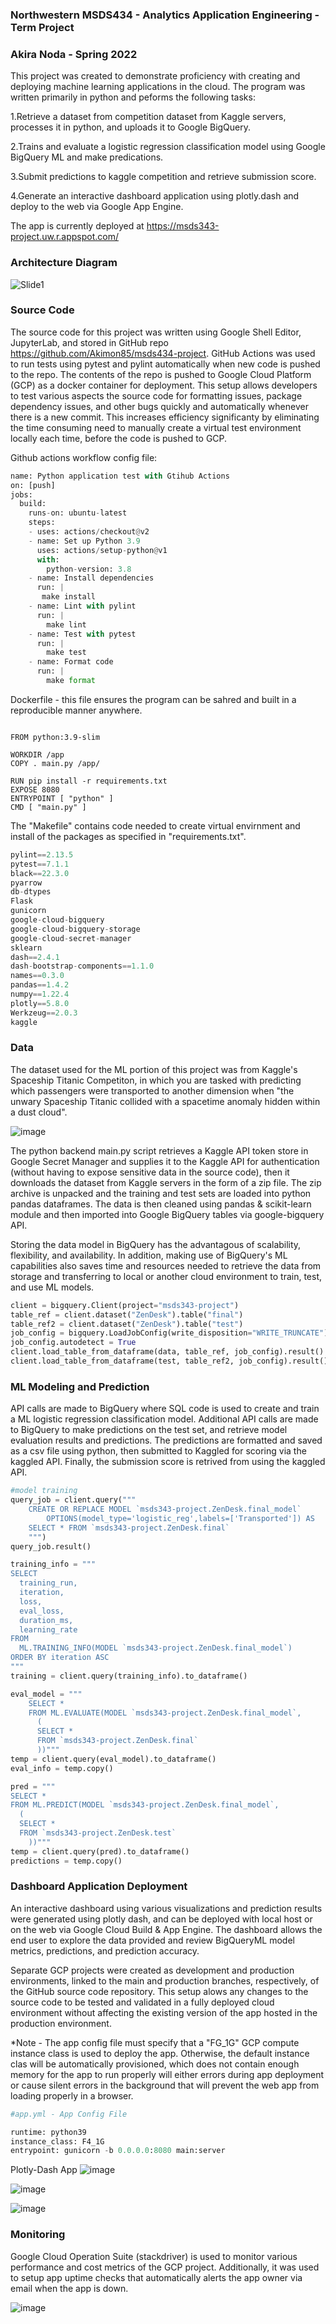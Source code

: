 ### Northwestern MSDS434 - Analytics Application Engineering - Term Project
### Akira Noda - Spring 2022

This project was created to demonstrate proficiency with creating and deploying machine learning applications in the cloud. The program was written primarily in python and peforms the following tasks:

1.Retrieve a dataset from competition dataset from Kaggle servers, processes it in python, and uploads it to Google BigQuery.

2.Trains and evaluate a logistic regression classification model using Google BigQuery ML and make predications.

3.Submit predictions to kaggle competition and retrieve submission score.

4.Generate an interactive dashboard application using plotly.dash and deploy to the web via Google App Engine.

The app is currently deployed at https://msds343-project.uw.r.appspot.com/

### **Architecture Diagram**

![Slide1](https://user-images.githubusercontent.com/103208143/172032753-2421dbfd-ecac-4a04-aba4-522c55bd4ce6.JPG)

### **Source Code**
The source code for this project was written using Google Shell Editor, JupyterLab, and stored in GitHub repo https://github.com/Akimon85/msds434-project. GitHub Actions was used to run tests using pytest and pylint automatically when new code is pushed to the repo. The contents of the repo is pushed to Google Cloud Platform (GCP) as a docker container for deployment. This setup allows developers to test various aspects the source code for formatting issues, package dependency issues, and other bugs quickly and automatically whenever there is a new commit. This increases efficiency significanty by eliminating the time consuming need to manually create a virtual test environment locally each time, before the code is pushed to GCP.

Github actions workflow config file:
```python
name: Python application test with Gtihub Actions
on: [push]
jobs:
  build:
    runs-on: ubuntu-latest
    steps:
    - uses: actions/checkout@v2
    - name: Set up Python 3.9
      uses: actions/setup-python@v1
      with:
        python-version: 3.8
    - name: Install dependencies
      run: |
       make install
    - name: Lint with pylint
      run: |
        make lint
    - name: Test with pytest
      run: |
        make test
    - name: Format code
      run: |
        make format
```

Dockerfile - this file ensures the program can be sahred and built in a reproducible manner anywhere.
```docker

FROM python:3.9-slim

WORKDIR /app
COPY . main.py /app/

RUN pip install -r requirements.txt
EXPOSE 8080
ENTRYPOINT [ "python" ]
CMD [ "main.py" ]
```
The "Makefile" contains code needed to create virtual envirnment and install of the packages as specified in "requirements.txt".

```python
pylint==2.13.5
pytest==7.1.1
black==22.3.0
pyarrow
db-dtypes
Flask
gunicorn
google-cloud-bigquery
google-cloud-bigquery-storage
google-cloud-secret-manager
sklearn
dash==2.4.1
dash-bootstrap-components==1.1.0
names==0.3.0
pandas==1.4.2
numpy==1.22.4
plotly==5.8.0
Werkzeug==2.0.3
kaggle
```

### **Data**
The dataset used for the ML portion of this project was from Kaggle's Spaceship Titanic Competiton, in which you are tasked with predicting which passengers were transported to another dimension when "the unwary Spaceship Titanic collided with a spacetime anomaly hidden within a dust cloud". 

![image](https://user-images.githubusercontent.com/103208143/172069867-f82bcb8e-88cf-47e4-8b44-2eee4eacba90.png)

The python backend main.py script retrieves a Kaggle API token store in Google Secret Manager and supplies it to the Kaggle API for authentication (without having to expose sensitive data in the source code), then it downloads the dataset from Kaggle servers in the form of a zip file. The zip archive is unpacked and the training and test sets are loaded into python pandas dataframes. The data is then cleaned using pandas & scikit-learn module and then imported into Google BigQuery tables via google-bigquery API.

Storing the data model in BigQuery has the advantagous of scalability, flexibility, and availability. In addition, making use of BigQuery's ML capabilities also saves time and resources needed to retrieve the data from storage and transferring to local or another cloud environment to train, test, and use ML models.

```python
client = bigquery.Client(project="msds343-project")
table_ref = client.dataset("ZenDesk").table("final")
table_ref2 = client.dataset("ZenDesk").table("test")
job_config = bigquery.LoadJobConfig(write_disposition="WRITE_TRUNCATE")
job_config.autodetect = True
client.load_table_from_dataframe(data, table_ref, job_config).result()
client.load_table_from_dataframe(test, table_ref2, job_config).result()
```

### **ML Modeling and Prediction**
API calls are made to BigQuery where SQL code is used to create and train a ML logistic regression classification model. Additional API calls are made to BigQuery to make predictions on the test set, and retrieve model evaluation results and predictions. The predictions are formatted and saved as a csv file using python, then submitted to Kaggled for scoring via the kaggled API. Finally, the submission score is retrived from using the kaggled API.

```python
#model training
query_job = client.query("""
    CREATE OR REPLACE MODEL `msds343-project.ZenDesk.final_model`
        OPTIONS(model_type='logistic_reg',labels=['Transported']) AS
    SELECT * FROM `msds343-project.ZenDesk.final`
    """)
query_job.result()

training_info = """
SELECT
  training_run,
  iteration,
  loss,
  eval_loss,
  duration_ms,
  learning_rate
FROM
  ML.TRAINING_INFO(MODEL `msds343-project.ZenDesk.final_model`)
ORDER BY iteration ASC
"""
training = client.query(training_info).to_dataframe()

eval_model = """
    SELECT *
    FROM ML.EVALUATE(MODEL `msds343-project.ZenDesk.final_model`,
      (
      SELECT *
      FROM `msds343-project.ZenDesk.final`
      ))"""
temp = client.query(eval_model).to_dataframe()
eval_info = temp.copy()

pred = """
SELECT *
FROM ML.PREDICT(MODEL `msds343-project.ZenDesk.final_model`,
  (
  SELECT *
  FROM `msds343-project.ZenDesk.test`
    ))"""
temp = client.query(pred).to_dataframe()
predictions = temp.copy()

```
### **Dashboard Application Deployment**
An interactive dashboard using various visualizations and prediction results were generated using plotly dash, and can be deployed with local host or on the web via Google Cloud Build & App Engine. The dashboard allows the end user to explore the data provided and review BigQueryML model metrics, predictions, and prediction accuracy.

Separate GCP projects were created as development and production environments, linked to the main and production branches, respectively, of the GitHub source code repository. This setup alows any changes to the source code to be tested and validated in a fully deployed cloud environment without affecting the existing version of the app hosted in the production environment.

*Note - The app config file must specify that a "FG_1G" GCP compute instance class is used to deploy the app. Otherwise, the default instance clas will be automatically provisioned, which does not contain enough memory for the app to run properly will either errors during app deployment or cause silent errors in the background that will prevent the web app from loading properly in a browser.
```python
#app.yml - App Config File

runtime: python39
instance_class: F4_1G
entrypoint: gunicorn -b 0.0.0.0:8080 main:server

```
Plotly-Dash App
![image](https://user-images.githubusercontent.com/103208143/172066428-07868c67-d14b-4ba9-af5f-acfe3716a70b.png)

![image](https://user-images.githubusercontent.com/103208143/172066449-f53159cc-0dd5-4e50-9dc0-1c041744c99c.png)

![image](https://user-images.githubusercontent.com/103208143/172066466-de7e0955-24fd-4297-a630-f6c89f2fb1c2.png)

### **Monitoring**

Google Cloud Operation Suite (stackdriver) is used to monitor various performance and cost metrics of the GCP project. 
Additionally, it was used to setup app uptime checks that automatically alerts the app owner via email when the app is down.

![image](https://user-images.githubusercontent.com/103208143/172067533-cf5f6975-697b-48f7-b255-662c2b3f7fce.png)

